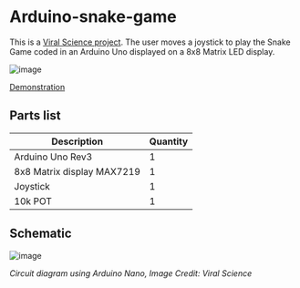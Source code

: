 # Arduino-snake-game
This is a [Viral Science project](https://www.viralsciencecreativity.com/post/arduino-snake-game-8x8-matrix-led-display-max7219). The user moves a joystick to play the Snake Game coded in an Arduino Uno displayed on a 8x8 Matrix LED display.

![image](https://user-images.githubusercontent.com/93152842/190842994-b9e4aad6-89aa-4d56-a4a4-73ea6bffbcfb.png)

[Demonstration](https://youtu.be/WSIv__09Fs8)

## Parts list

| Description | Quantity |
| - | - |
| Arduino Uno Rev3 | 1 |
| 8x8 Matrix display MAX7219| 1 |
| Joystick | 1 |
| 10k POT | 1 | 

## Schematic

![image](https://user-images.githubusercontent.com/93152842/190842870-a2814402-0f65-4550-8458-ab546f0744bd.png)

*Circuit diagram using Arduino Nano, Image Credit: Viral Science*
